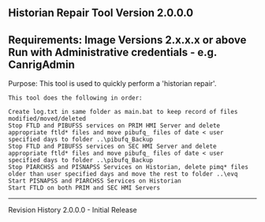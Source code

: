 Historian Repair Tool Version 2.0.0.0
---------------------------------------------------------------------

Requirements:
	Image Versions 2.x.x.x or above
	Run with Administrative credentials - e.g. CanrigAdmin
---------------------------------------------------------------------
Purpose:
	This tool is used to quickly perform a 'historian repair'.

	This tool does the following in order:
	
	Create log.txt in same folder as main.bat to keep record of files modified/moved/deleted
	Stop FTLD and PIBUFSS services on PRIM HMI Server and delete appropriate ftld* files and move pibufq_ files of date < user specified days to folder ..\pibufq_Backup
	Stop FTLD and PIBUFSS services on SEC HMI Server and delete appropriate ftld* files and move pibufq_ files of date < user specified days to folder ..\pibufq_Backup
	Stop PIARCHSS and PISNAPSS Services on Historian, delete pimq* files older than user specified days and move the rest to folder ..\evq
	Start PISNAPSS and PIARCHSS Services on Historian
	Start FTLD on both PRIM and SEC HMI Servers
	
---------------------------------------------------------------------
Revision History
2.0.0.0 - Initial Release	
